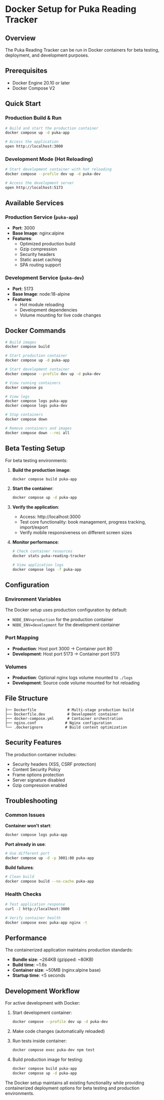 # Docker Setup for Puka Reading Tracker

## Overview

The Puka Reading Tracker can be run in Docker containers for beta testing, deployment, and development purposes.

## Prerequisites

- Docker Engine 20.10 or later
- Docker Compose V2

## Quick Start

### Production Build & Run

```bash
# Build and start the production container
docker compose up -d puka-app

# Access the application
open http://localhost:3000
```

### Development Mode (Hot Reloading)

```bash
# Start development container with hot reloading
docker compose --profile dev up -d puka-dev

# Access the development server
open http://localhost:5173
```

## Available Services

### Production Service (`puka-app`)
- **Port**: 3000
- **Base Image**: nginx:alpine
- **Features**: 
  - Optimized production build
  - Gzip compression
  - Security headers
  - Static asset caching
  - SPA routing support

### Development Service (`puka-dev`)
- **Port**: 5173
- **Base Image**: node:18-alpine
- **Features**:
  - Hot module reloading
  - Development dependencies
  - Volume mounting for live code changes

## Docker Commands

```bash
# Build images
docker compose build

# Start production container
docker compose up -d puka-app

# Start development container
docker compose --profile dev up -d puka-dev

# View running containers
docker compose ps

# View logs
docker compose logs puka-app
docker compose logs puka-dev

# Stop containers
docker compose down

# Remove containers and images
docker compose down --rmi all
```

## Beta Testing Setup

For beta testing environments:

1. **Build the production image**:
   ```bash
   docker compose build puka-app
   ```

2. **Start the container**:
   ```bash
   docker compose up -d puka-app
   ```

3. **Verify the application**:
   - Access: http://localhost:3000
   - Test core functionality: book management, progress tracking, import/export
   - Verify mobile responsiveness on different screen sizes

4. **Monitor performance**:
   ```bash
   # Check container resources
   docker stats puka-reading-tracker
   
   # View application logs
   docker compose logs -f puka-app
   ```

## Configuration

### Environment Variables

The Docker setup uses production configuration by default:
- `NODE_ENV=production` for the production container
- `NODE_ENV=development` for the development container

### Port Mapping

- **Production**: Host port 3000 → Container port 80
- **Development**: Host port 5173 → Container port 5173

### Volumes

- **Production**: Optional nginx logs volume mounted to `./logs`
- **Development**: Source code volume mounted for hot reloading

## File Structure

```
├── Dockerfile              # Multi-stage production build
├── Dockerfile.dev          # Development container
├── docker-compose.yml      # Container orchestration
├── nginx.conf             # Nginx configuration
└── .dockerignore          # Build context optimization
```

## Security Features

The production container includes:
- Security headers (XSS, CSRF protection)
- Content Security Policy
- Frame options protection
- Server signature disabled
- Gzip compression enabled

## Troubleshooting

### Common Issues

**Container won't start**:
```bash
docker compose logs puka-app
```

**Port already in use**:
```bash
# Use different port
docker compose up -d -p 3001:80 puka-app
```

**Build failures**:
```bash
# Clean build
docker compose build --no-cache puka-app
```

### Health Checks

```bash
# Test application response
curl -I http://localhost:3000

# Verify container health
docker compose exec puka-app nginx -t
```

## Performance

The containerized application maintains production standards:
- **Bundle size**: ~264KB (gzipped: ~80KB)
- **Build time**: ~1.6s
- **Container size**: ~50MB (nginx:alpine base)
- **Startup time**: <5 seconds

## Development Workflow

For active development with Docker:

1. Start development container:
   ```bash
   docker compose --profile dev up -d puka-dev
   ```

2. Make code changes (automatically reloaded)

3. Run tests inside container:
   ```bash
   docker compose exec puka-dev npm test
   ```

4. Build production image for testing:
   ```bash
   docker compose build puka-app
   docker compose up -d puka-app
   ```

The Docker setup maintains all existing functionality while providing containerized deployment options for beta testing and production environments.